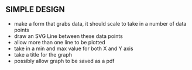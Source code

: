 ## SIMPLE DESIGN
 - make a form that grabs data, it should scale to take in a number of data points
 - draw an SVG Line between these data points
 - allow more than one line to be plotted
 - take in a min and max value for both X and Y axis
 - take a title for the graph
 - possibly allow graph to be saved as a pdf

